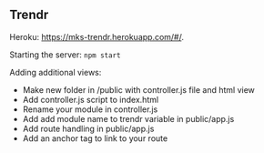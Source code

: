 Trendr
--------

Heroku: https://mks-trendr.herokuapp.com/#/.

Starting the server: `npm start`

Adding additional views:
- Make new folder in /public with controller.js file and html view
- Add controller.js script to index.html
- Rename your module in controller.js
- Add add module name to trendr variable in public/app.js
- Add route handling in public/app.js
- Add an anchor tag to link to your route